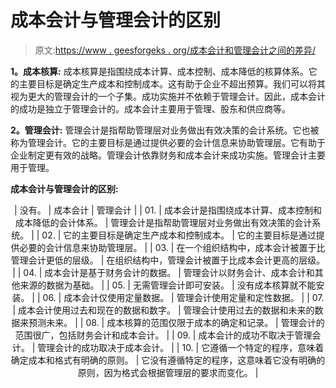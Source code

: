 # 成本会计与管理会计的区别

> 原文:[https://www . geesforgeks . org/成本会计和管理会计之间的差异/](https://www.geeksforgeeks.org/difference-between-cost-accounting-and-management-accounting/)

**1。成本核算:**
成本核算是指围绕成本计算、成本控制、成本降低的核算体系。它的主要目标是确定生产成本和控制成本。这有助于企业不超出预算。我们可以将其视为更大的管理会计的一个子集。成功实施并不依赖于管理会计。因此，成本会计的成功是独立于管理会计的。成本会计主要用于管理、股东和供应商等。

**2。管理会计:**
管理会计是指帮助管理层对业务做出有效决策的会计系统。它也被称为管理会计。它的主要目标是通过提供必要的会计信息来协助管理层。它有助于企业制定更有效的战略。管理会计依靠财务和成本会计来成功实施。管理会计主要用于管理。

**成本会计与管理会计的区别:**

<center>

| 没有。 | 成本会计 | 管理会计 |
| 01. | 成本会计是指围绕成本计算、成本控制和成本降低的会计体系。 | 管理会计是指帮助管理层对业务做出有效决策的会计系统。 |
| 02. | 它的主要目标是确定生产成本和控制成本。 | 它的主要目标是通过提供必要的会计信息来协助管理层。 |
| 03. | 在一个组织结构中，成本会计被置于比管理会计更低的层级。 | 在组织结构中，管理会计被置于比成本会计更高的层级。 |
| 04. | 成本会计是基于财务会计的数据。 | 管理会计以财务会计、成本会计和其他来源的数据为基础。 |
| 05. | 无需管理会计即可安装。 | 没有成本核算就不能安装。 |
| 06. | 成本会计仅使用定量数据。 | 管理会计使用定量和定性数据。 |
| 07. | 成本会计使用过去和现在的数据和数字。 | 管理会计使用过去的数据和未来的数据来预测未来。 |
| 08. | 成本核算的范围仅限于成本的确定和记录。 | 管理会计的范围很广，包括财务会计和成本会计。 |
| 09. | 成本会计的成功不取决于管理会计。 | 管理会计的成功取决于成本会计。 |
| 10. | 它遵循一个特定的程序，意味着确定成本和格式有明确的原则。 | 它没有遵循特定的程序，这意味着它没有明确的原则，因为格式会根据管理层的要求而变化。 |

</center>